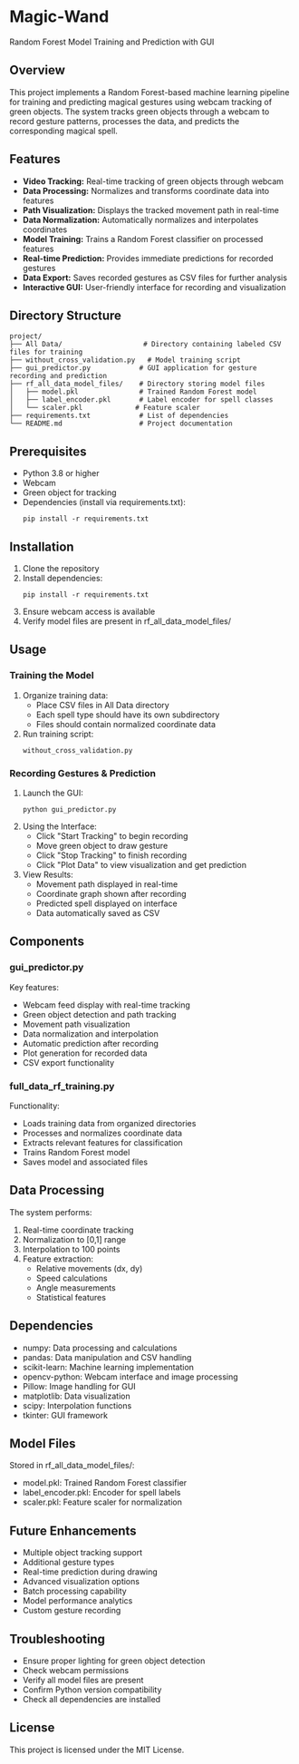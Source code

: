 # Magic-Wand

Random Forest Model Training and Prediction with GUI

## Overview
This project implements a Random Forest-based machine learning pipeline for training and predicting magical gestures using webcam tracking of green objects. The system tracks green objects through a webcam to record gesture patterns, processes the data, and predicts the corresponding magical spell.

## Features
- **Video Tracking:** Real-time tracking of green objects through webcam
- **Data Processing:** Normalizes and transforms coordinate data into features
- **Path Visualization:** Displays the tracked movement path in real-time
- **Data Normalization:** Automatically normalizes and interpolates coordinates
- **Model Training:** Trains a Random Forest classifier on processed features
- **Real-time Prediction:** Provides immediate predictions for recorded gestures
- **Data Export:** Saves recorded gestures as CSV files for further analysis
- **Interactive GUI:** User-friendly interface for recording and visualization

## Directory Structure
```
project/
├── All Data/                    # Directory containing labeled CSV files for training
├── without_cross_validation.py   # Model training script
├── gui_predictor.py            # GUI application for gesture recording and prediction
├── rf_all_data_model_files/    # Directory storing model files
│   ├── model.pkl               # Trained Random Forest model
│   ├── label_encoder.pkl       # Label encoder for spell classes
│   └── scaler.pkl             # Feature scaler
├── requirements.txt            # List of dependencies
└── README.md                   # Project documentation
```

## Prerequisites
- Python 3.8 or higher
- Webcam
- Green object for tracking
- Dependencies (install via requirements.txt):
  ```
  pip install -r requirements.txt
  ```

## Installation
1. Clone the repository
2. Install dependencies:
   ```
   pip install -r requirements.txt
   ```
3. Ensure webcam access is available
4. Verify model files are present in rf_all_data_model_files/

## Usage

### Training the Model
1. Organize training data:
   - Place CSV files in All Data directory
   - Each spell type should have its own subdirectory
   - Files should contain normalized coordinate data
2. Run training script:
   ```
   without_cross_validation.py
   ```

### Recording Gestures & Prediction
1. Launch the GUI:
   ```
   python gui_predictor.py
   ```
2. Using the Interface:
   - Click "Start Tracking" to begin recording
   - Move green object to draw gesture
   - Click "Stop Tracking" to finish recording
   - Click "Plot Data" to view visualization and get prediction
3. View Results:
   - Movement path displayed in real-time
   - Coordinate graph shown after recording
   - Predicted spell displayed on interface
   - Data automatically saved as CSV

## Components

### gui_predictor.py
Key features:
- Webcam feed display with real-time tracking
- Green object detection and path tracking
- Movement path visualization
- Data normalization and interpolation
- Automatic prediction after recording
- Plot generation for recorded data
- CSV export functionality

### full_data_rf_training.py
Functionality:
- Loads training data from organized directories
- Processes and normalizes coordinate data
- Extracts relevant features for classification
- Trains Random Forest model
- Saves model and associated files

## Data Processing
The system performs:
1. Real-time coordinate tracking
2. Normalization to [0,1] range
3. Interpolation to 100 points
4. Feature extraction:
   - Relative movements (dx, dy)
   - Speed calculations
   - Angle measurements
   - Statistical features

## Dependencies
- numpy: Data processing and calculations
- pandas: Data manipulation and CSV handling
- scikit-learn: Machine learning implementation
- opencv-python: Webcam interface and image processing
- Pillow: Image handling for GUI
- matplotlib: Data visualization
- scipy: Interpolation functions
- tkinter: GUI framework

## Model Files
Stored in rf_all_data_model_files/:
- model.pkl: Trained Random Forest classifier
- label_encoder.pkl: Encoder for spell labels
- scaler.pkl: Feature scaler for normalization

## Future Enhancements
- Multiple object tracking support
- Additional gesture types
- Real-time prediction during drawing
- Advanced visualization options
- Batch processing capability
- Model performance analytics
- Custom gesture recording

## Troubleshooting
- Ensure proper lighting for green object detection
- Check webcam permissions
- Verify all model files are present
- Confirm Python version compatibility
- Check all dependencies are installed

## License
This project is licensed under the MIT License.
